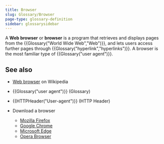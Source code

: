 ```yaml
---
title: Browser
slug: Glossary/Browser
page-type: glossary-definition
sidebar: glossarysidebar
---
```



A **Web browser** or **browser** is a program that retrieves and displays pages from the {{Glossary("World Wide Web","Web")}}, and lets users access further pages through {{Glossary("hyperlink","hyperlinks")}}. A browser is the most familiar type of {{Glossary("user agent")}}.

## See also

- [Web browser](https://en.wikipedia.org/wiki/Web_browser) on Wikipedia
- {{Glossary("user agent")}} (Glossary)
- {{HTTPHeader("User-agent")}} (HTTP Header)
- Download a browser

  - [Mozilla Firefox](https://www.mozilla.org/en-US/firefox/)
  - [Google Chrome](https://www.google.com/chrome/)
  - [Microsoft Edge](https://www.microsoft.com/en-us/edge)
  - [Opera Browser](https://www.opera.com/)
